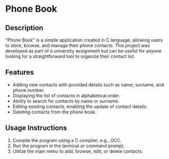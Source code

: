 # Phone Book

## Description

"Phone Book" is a simple application created in C language, allowing users to store, browse, and manage their phone contacts. This project was developed as part of a university assignment but can be useful for anyone looking for a straightforward tool to organize their contact list.

## Features

- Adding new contacts with provided details such as name, surname, and phone number.
- Displaying the list of contacts in alphabetical order.
- Ability to search for contacts by name or surname.
- Editing existing contacts, enabling the update of contact details.
- Deleting contacts from the phone book.

## Usage Instructions

1. Compile the program using a C compiler, e.g., GCC.
2. Run the program in the terminal or command prompt.
3. Utilize the main menu to add, browse, edit, or delete contacts.
